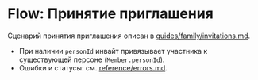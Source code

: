 # Flow: Принятие приглашения

Сценарий принятия приглашения описан в [guides/family/invitations.md](../guides/family/invitations.md).
- При наличии `personId` инвайт привязывает участника к существующей персоне (`Member.personId`).
- Ошибки и статусы: см. [reference/errors.md](../reference/errors.md).
